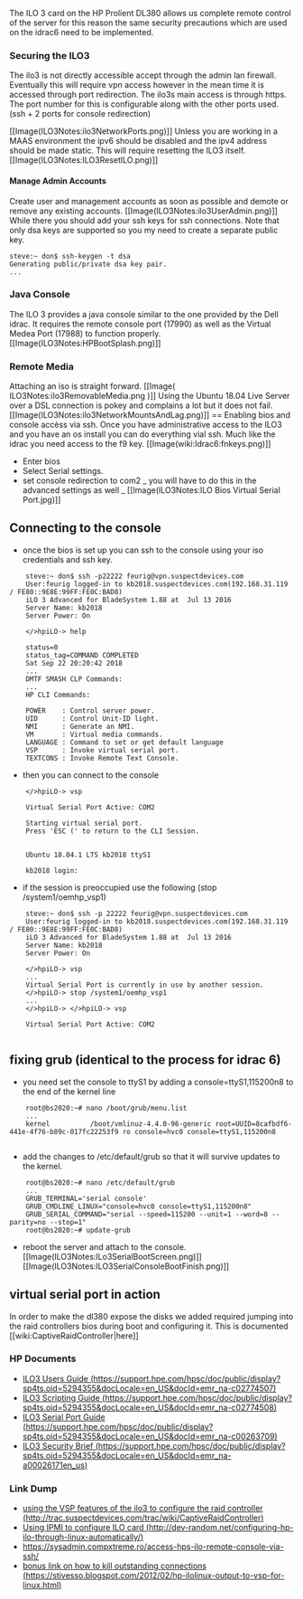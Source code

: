 The ILO 3 card on the HP Prolient DL380 allows us complete remote control of the server for this reason the same security precautions which are used on the idrac6 need to be implemented.

### Securing the ILO3
The ilo3 is not directly accessible accept through the admin lan firewall. Eventually this will require vpn access however in the mean time it is accessed through port redirection. The ilo3s main access is through https. The port number for this is configurable along with the other ports used. (ssh + 2 ports for console redirection) 

[[Image(ILO3Notes:ilo3NetworkPorts.png)]]
Unless you are working in a MAAS environment the ipv6 should be disabled and the ipv4 address should be made static. This will require resetting the ILO3 itself.
[[Image(ILO3Notes:ILO3ResetILO.png)]]
#### Manage Admin Accounts
Create user and management accounts as soon as possible and demote or remove any existing accounts. 
[[Image(ILO3Notes:ilo3UserAdmin.png)]]
While there you should add your ssh keys for ssh connections. Note that only dsa keys are supported so you my need to create a separate public key.

	
	steve:~ don$ ssh-keygen -t dsa
	Generating public/private dsa key pair.
	...
	

### Java Console
The ILO 3 provides a java console similar to the one provided by the Dell idrac. It requires the remote  console port (17990) as well as the Virtual Medea Port (17988) to function properly. 
[[Image(ILO3Notes:HPBootSplash.png)]]
### Remote Media
Attaching an iso is straight  forward.
[[Image( ILO3Notes:ilo3RemovableMedia.png )]]
Using the Ubuntu 18.04 Live Server over a DSL connection is pokey and complains a lot but it does not fail.
[[Image(ILO3Notes:ilo3NetworkMountsAndLag.png)]]
== Enabling bios and console accèss via ssh.
Once you have administrative access to the ILO3 and you have an os install you can do everything vial ssh. Much like the idrac you need access to the f9 key.
[[Image(wiki:Idrac6:fnkeys.png)]]
* Enter bios
* Select Serial settings.
* set console redirection to com2
  _ you will have to do this in the advanced settings as well _
  [[Image(ILO3Notes:ILO Bios Virtual Serial Port.jpg)]]
## Connecting to the console
* once the bios is set up you can ssh to the console using your iso credentials and ssh key. 
	
```
	steve:~ don$ ssh -p22222 feurig@vpn.suspectdevices.com
	User:feurig logged-in to kb2018.suspectdevices.com(192.168.31.119 / FE80::9E8E:99FF:FE0C:BAD8)
	iLO 3 Advanced for BladeSystem 1.88 at  Jul 13 2016
	Server Name: kb2018
	Server Power: On
	
	</>hpiLO-> help
	
	status=0
	status_tag=COMMAND COMPLETED
	Sat Sep 22 20:20:42 2018
	...
	DMTF SMASH CLP Commands:
	...
	HP CLI Commands:
	
	POWER    : Control server power.
	UID      : Control Unit-ID light.
	NMI      : Generate an NMI.
	VM       : Virtual media commands.
	LANGUAGE : Command to set or get default language
	VSP      : Invoke virtual serial port.
	TEXTCONS : Invoke Remote Text Console.
```	

* then you can connect to the console
	
	
```	
	</>hpiLO-> vsp
	
	Virtual Serial Port Active: COM2
	
	Starting virtual serial port.
	Press 'ESC (' to return to the CLI Session.
	
	
	Ubuntu 18.04.1 LTS kb2018 ttyS1
	
	kb2018 login: 
```
	
* if the session is preoccupied use the following (stop /system1/oemhp_vsp1)
	
```
	steve:~ don$ ssh -p 22222 feurig@vpn.suspectdevices.com
	User:feurig logged-in to kb2018.suspectdevices.com(192.168.31.119 / FE80::9E8E:99FF:FE0C:BAD8)
	iLO 3 Advanced for BladeSystem 1.88 at  Jul 13 2016
	Server Name: kb2018
	Server Power: On
	
	</>hpiLO-> vsp
	...
	Virtual Serial Port is currently in use by another session.
	</>hpiLO-> stop /system1/oemhp_vsp1
	...
	</>hpiLO-> </>hpiLO-> vsp
	
	Virtual Serial Port Active: COM2
	
```	
## fixing grub (identical to the process for idrac 6)

* you need set the console to ttyS1 by adding a console=ttyS1,115200n8 to the end of the kernel line

```	
	root@bs2020:~# nano /boot/grub/menu.list
	...
	kernel          /boot/vmlinuz-4.4.0-96-generic root=UUID=8cafbdf6-441e-4f76-b89c-017fc22253f9 ro console=hvc0 console=ttyS1,115200n8
	
```
* add the changes to /etc/default/grub so that it will survive updates to the kernel.
	
```
	root@bs2020:~# nano /etc/default/grub
	...
	GRUB_TERMINAL='serial console'
	GRUB_CMDLINE_LINUX="console=hvc0 console=ttyS1,115200n8"
	GRUB_SERIAL_COMMAND="serial --speed=115200 --unit=1 --word=8 --parity=no --stop=1"
	root@bs2020:~# update-grub
```	
* reboot the server and attach to the console.
[[Image(ILO3Notes:ILo3SerialBootScreen.png)]]
[[Image(ILO3Notes:ILO3SerialConsoleBootFinish.png)]]

## virtual serial port in action
In order to make the dl380 expose the disks we added required jumping into the raid controllers bios during boot and configuring it. This is documented [[wiki:CaptiveRaidController|here]]
### HP Documents
* [ILO3 Users Guide (https://support.hpe.com/hpsc/doc/public/display?sp4ts.oid=5294355&docLocale=en_US&docId=emr_na-c02774507)](https://support.hpe.com/hpsc/doc/public/display?sp4ts.oid=5294355&docLocale=en_US&docId=emr_na-c02774507)
* [ILO3 Scripting Guide (https://support.hpe.com/hpsc/doc/public/display?sp4ts.oid=5294355&docLocale=en_US&docId=emr_na-c02774508)](https://support.hpe.com/hpsc/doc/public/display?sp4ts.oid=5294355&docLocale=en_US&docId=emr_na-c02774508)
* [ILO3 Serial Port Guide (https://support.hpe.com/hpsc/doc/public/display?sp4ts.oid=5294355&docLocale=en_US&docId=emr_na-c00263709)](https://support.hpe.com/hpsc/doc/public/display?sp4ts.oid=5294355&docLocale=en_US&docId=emr_na-c00263709)
* [ILO3 Security Brief (https://support.hpe.com/hpsc/doc/public/display?sp4ts.oid=5294355&docLocale=en_US&docId=emr_na-a00026171en_us)](https://support.hpe.com/hpsc/doc/public/display?sp4ts.oid=5294355&docLocale=en_US&docId=emr_na-a00026171en_us)
### Link Dump
* [using the VSP features of the ilo3 to configure the raid controller (http://trac.suspectdevices.com/trac/wiki/CaptiveRaidController)](http://trac.suspectdevices.com/trac/wiki/CaptiveRaidController)
* [Using IPMI to configure ILO card  (http://dev-random.net/configuring-hp-ilo-through-linux-automatically/)](http://dev-random.net/configuring-hp-ilo-through-linux-automatically/)
* https://sysadmin.compxtreme.ro/access-hps-ilo-remote-console-via-ssh/
* [bonus link on how to kill outstanding connections (https://stivesso.blogspot.com/2012/02/hp-ilolinux-output-to-vsp-for-linux.html)](https://stivesso.blogspot.com/2012/02/hp-ilolinux-output-to-vsp-for-linux.html)